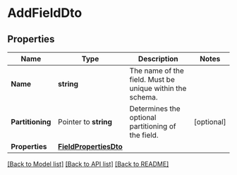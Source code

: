 # AddFieldDto

## Properties

Name | Type | Description | Notes
------------ | ------------- | ------------- | -------------
**Name** | **string** | The name of the field. Must be unique within the schema. | 
**Partitioning** | Pointer to **string** | Determines the optional partitioning of the field. | [optional] 
**Properties** | [**FieldPropertiesDto**](FieldPropertiesDto.md) |  | 

[[Back to Model list]](../README.md#documentation-for-models) [[Back to API list]](../README.md#documentation-for-api-endpoints) [[Back to README]](../README.md)


